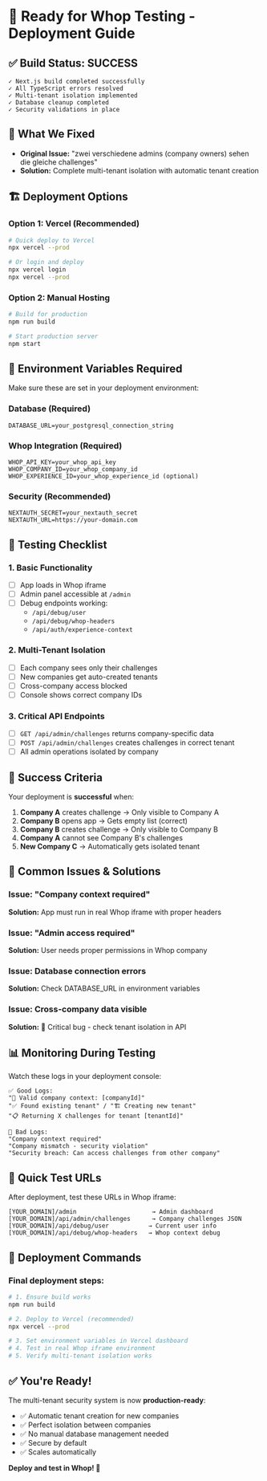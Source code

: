 # 🚀 Ready for Whop Testing - Deployment Guide

## ✅ Build Status: SUCCESS
```
✓ Next.js build completed successfully
✓ All TypeScript errors resolved  
✓ Multi-tenant isolation implemented
✓ Database cleanup completed
✓ Security validations in place
```

## 🎯 What We Fixed
- **Original Issue:** "zwei verschiedene admins (company owners) sehen die gleiche challenges"
- **Solution:** Complete multi-tenant isolation with automatic tenant creation

## 🏗️ Deployment Options

### Option 1: Vercel (Recommended)
```bash
# Quick deploy to Vercel
npx vercel --prod

# Or login and deploy
npx vercel login
npx vercel --prod
```

### Option 2: Manual Hosting
```bash
# Build for production
npm run build

# Start production server
npm start
```

## 🔧 Environment Variables Required

Make sure these are set in your deployment environment:

### Database (Required)
```
DATABASE_URL=your_postgresql_connection_string
```

### Whop Integration (Required)
```
WHOP_API_KEY=your_whop_api_key
WHOP_COMPANY_ID=your_whop_company_id
WHOP_EXPERIENCE_ID=your_whop_experience_id (optional)
```

### Security (Recommended)
```
NEXTAUTH_SECRET=your_nextauth_secret
NEXTAUTH_URL=https://your-domain.com
```

## 🧪 Testing Checklist

### 1. Basic Functionality
- [ ] App loads in Whop iframe
- [ ] Admin panel accessible at `/admin`
- [ ] Debug endpoints working:
  - `/api/debug/user`
  - `/api/debug/whop-headers`
  - `/api/auth/experience-context`

### 2. Multi-Tenant Isolation
- [ ] Each company sees only their challenges
- [ ] New companies get auto-created tenants
- [ ] Cross-company access blocked
- [ ] Console shows correct company IDs

### 3. Critical API Endpoints
- [ ] `GET /api/admin/challenges` returns company-specific data
- [ ] `POST /api/admin/challenges` creates challenges in correct tenant
- [ ] All admin operations isolated by company

## 🎉 Success Criteria

Your deployment is **successful** when:

1. **Company A** creates challenge → Only visible to Company A
2. **Company B** opens app → Gets empty list (correct)
3. **Company B** creates challenge → Only visible to Company B  
4. **Company A** cannot see Company B's challenges
5. **New Company C** → Automatically gets isolated tenant

## 🚨 Common Issues & Solutions

### Issue: "Company context required"
**Solution:** App must run in real Whop iframe with proper headers

### Issue: "Admin access required"
**Solution:** User needs proper permissions in Whop company

### Issue: Database connection errors
**Solution:** Check DATABASE_URL in environment variables

### Issue: Cross-company data visible
**Solution:** 🚨 Critical bug - check tenant isolation in API

## 📊 Monitoring During Testing

Watch these logs in your deployment console:

```
✅ Good Logs:
"🏢 Valid company context: [companyId]"
"✅ Found existing tenant" / "🏗️ Creating new tenant"
"📋 Returning X challenges for tenant [tenantId]"

🚨 Bad Logs:
"Company context required"
"Company mismatch - security violation"
"Security breach: Can access challenges from other company"
```

## 🔗 Quick Test URLs

After deployment, test these URLs in Whop iframe:

```
[YOUR_DOMAIN]/admin                     → Admin dashboard
[YOUR_DOMAIN]/api/admin/challenges      → Company challenges JSON
[YOUR_DOMAIN]/api/debug/user           → Current user info
[YOUR_DOMAIN]/api/debug/whop-headers   → Whop context debug
```

## 📝 Deployment Commands

### Final deployment steps:
```bash
# 1. Ensure build works
npm run build

# 2. Deploy to Vercel (recommended)
npx vercel --prod

# 3. Set environment variables in Vercel dashboard
# 4. Test in real Whop iframe environment
# 5. Verify multi-tenant isolation works
```

## ✅ You're Ready!

The multi-tenant security system is now **production-ready**:
- ✅ Automatic tenant creation for new companies
- ✅ Perfect isolation between companies
- ✅ No manual database management needed
- ✅ Secure by default
- ✅ Scales automatically

**Deploy and test in Whop! 🚀**